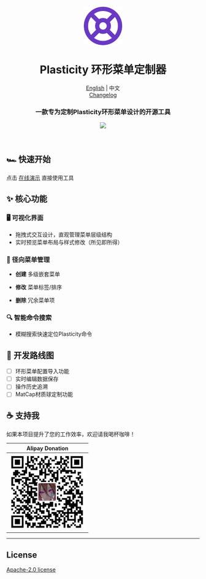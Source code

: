 <p align="center">
  <img width="100" height="100" src="./radmenu.png" />
</p>
<h1 align="center">Plasticity 环形菜单定制器</h1>

<div style="text-align: center;">

[English](../README.md) | 中文<br>
[Changelog](./Changelog.md)
</div>

<h3 align="center">
  一款专为定制Plasticity环形菜单设计的开源工具
</h3>
<p align="center">
  <img width="900" src="./preview.gif" />
</p>
<br>

## 🏎️ 快速开始
点击 [在线演示](https://pepperkun.github.io/plasticity-radial-menu-editor/) 直接使用工具


## ✨ 核心功能
### 🖥 可视化界面
- 拖拽式交互设计，直观管理菜单层级结构
- 实时预览菜单布局与样式修改（所见即所得）

### 🔄 径向菜单管理
- ​**创建** 多级嵌套菜单

- ​**修改** 菜单标签/排序
- ​**删除** 冗余菜单项

### 🔍 智能命令搜索
- 模糊搜索快速定位Plasticity命令

##  🔧 开发路线图
- [ ] 环形菜单配置导入功能
- [ ] 实时编辑数据保存
- [ ] 操作历史追溯
- [ ] MatCap材质球定制功能

## ☕ 支持我
如果本项目提升了您的工作效率，欢迎请我喝杯咖啡！

|                      Alipay Donation                       |
|:----------------------------------------------------------:|
| ![alipay](./qrcode.jpg) <!-- Replace with QR code path --> |

--- 



## License
[Apache-2.0 license](LICENSE)